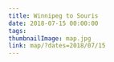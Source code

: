 ```yaml
---
title: Winnipeg to Souris
date: 2018-07-15 00:00:00
tags:
thumbnailImage: map.jpg
link: map/?dates=2018/07/15
---
```

<!-- excerpt -->
